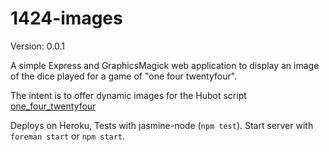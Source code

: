 1424-images
===========

Version: 0.0.1

A simple Express and GraphicsMagick web application to display an image of the
dice played for a game of "one four twentyfour".

The intent is to offer dynamic images for the Hubot script
[one_four_twentyfour](https://github.com/github/hubot-scripts/blob/master/src/scripts/one_four_twentyfour.coffee)

Deploys on Heroku, Tests with jasmine-node (`npm test`). Start server with `foreman start` or `npm start`.

